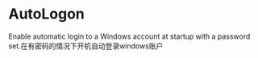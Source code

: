# AutoLogon
Enable automatic login to a Windows account at startup with a password set.在有密码的情况下开机自动登录windows账户
